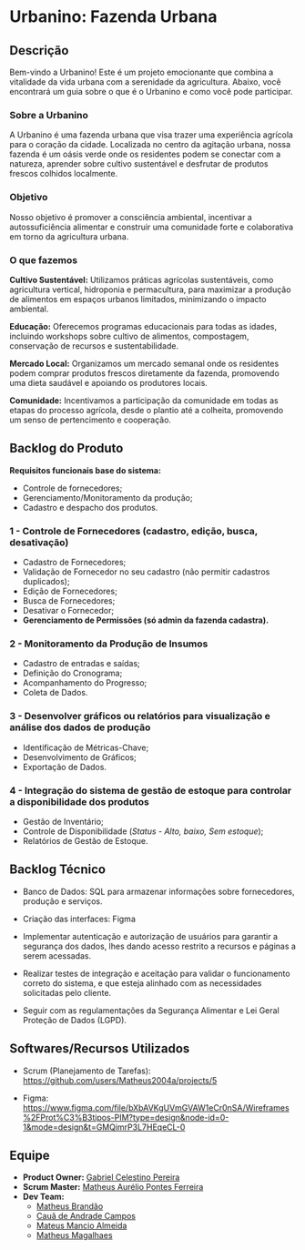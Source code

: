 # Urbanino: Fazenda Urbana #

## Descrição
Bem-vindo a Urbanino! Este é um projeto emocionante que combina a vitalidade da vida urbana com a serenidade da agricultura. Abaixo, você encontrará um guia sobre o que é o Urbanino e como você pode participar.

### Sobre a Urbanino
A Urbanino é uma fazenda urbana que visa trazer uma experiência agrícola para o coração da cidade. Localizada no centro da agitação urbana, nossa fazenda é um oásis verde onde os residentes podem se conectar com a natureza, aprender sobre cultivo sustentável e desfrutar de produtos frescos colhidos localmente.

### Objetivo
Nosso objetivo é promover a consciência ambiental, incentivar a autossuficiência alimentar e construir uma comunidade forte e colaborativa em torno da agricultura urbana.

### O que fazemos
**Cultivo Sustentável:** Utilizamos práticas agrícolas sustentáveis, como agricultura vertical, hidroponia e permacultura, para maximizar a produção de alimentos em espaços urbanos limitados, minimizando o impacto ambiental.

**Educação:** Oferecemos programas educacionais para todas as idades, incluindo workshops sobre cultivo de alimentos, compostagem, conservação de recursos e sustentabilidade.

**Mercado Local:** Organizamos um mercado semanal onde os residentes podem comprar produtos frescos diretamente da fazenda, promovendo uma dieta saudável e apoiando os produtores locais.

**Comunidade:** Incentivamos a participação da comunidade em todas as etapas do processo agrícola, desde o plantio até a colheita, promovendo um senso de pertencimento e cooperação.

## Backlog do Produto

**Requisitos funcionais base do sistema:**

- Controle de fornecedores;
- Gerenciamento/Monitoramento da produção;
- Cadastro e despacho dos produtos.

### 1 - Controle de Fornecedores (cadastro, edição, busca, desativação)

- Cadastro de Fornecedores;
- Validação de Fornecedor no seu cadastro (não permitir cadastros duplicados);
- Edição de Fornecedores;
- Busca de Fornecedores;
- Desativar o Fornecedor;
- **Gerenciamento de Permissões (só admin da fazenda cadastra).**

### 2 - Monitoramento da Produção de Insumos

- Cadastro de entradas e saídas;
- Definição do Cronograma;
- Acompanhamento do Progresso;
- Coleta de Dados.

### 3 - Desenvolver gráficos ou relatórios para visualização e análise dos dados de produção

- Identificação de Métricas-Chave;
- Desenvolvimento de Gráficos;
- Exportação de Dados.

### 4 - Integração do sistema de gestão de estoque para controlar a disponibilidade dos produtos

- Gestão de Inventário;
- Controle de Disponibilidade (*Status - Alto, baixo, Sem estoque*);
- Relatórios de Gestão de Estoque.

## Backlog Técnico

- Banco de Dados: SQL para armazenar informações sobre fornecedores, produção e serviços.

- Criação das interfaces: Figma

- Implementar autenticação e autorização de usuários para garantir a segurança dos dados, lhes dando acesso restrito a recursos e páginas a serem acessadas.

- Realizar testes de integração e aceitação para validar o funcionamento correto do sistema,  e que esteja alinhado com as necessidades solicitadas pelo cliente.

- Seguir com as regulamentações da Segurança Alimentar e Lei Geral Proteção de Dados (LGPD).

## Softwares/Recursos Utilizados

- Scrum (Planejamento de Tarefas): https://github.com/users/Matheus2004a/projects/5

- Figma: https://www.figma.com/file/bXbAVKgUVmGVAW1eCr0nSA/Wireframes%2FProt%C3%B3tipos-PIM?type=design&node-id=0-1&mode=design&t=GMQimrP3L7HEqeCL-0

## Equipe

- **Product Owner:** [Gabriel Celestino Pereira](https://github.com/GabrielPjd3v)
- **Scrum Master:** [Matheus Aurélio Pontes Ferreira](https://github.com/Matheus2004a)
- **Dev Team:**
  - [Matheus Brandão](https://github.com/Matheuusbrandao)
  - [Cauã de Andrade Campos](https://github.com/Cauaandrade1)
  - [Mateus Mancio Almeida](https://github.com/mateusalmeida1)
  - [Matheus Magalhaes](https://github.com/mathmagalhaes)